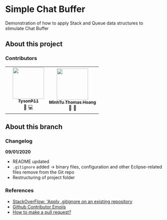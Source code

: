 # Simple Chat Buffer

Demonstration of how to apply Stack and Queue data structures to stimulate Chat Buffer

## About this project

### Contributors

<!-- ALL-CONTRIBUTORS-LIST:START -->
<!-- prettier-ignore-start -->
<!-- markdownlint-disable -->
<table>
    <tr>
        <td>
            <td align = 'center'> 
            <a href="https://github.com/TysonP11" target=" _blank"><img src="https://avatars3.githubusercontent.com/u/59603295?s=400&v=4" width="100px;" alt=""/>
            <br/><sub>
            <b>TysonP11</b></a>
            </sub><br />
            🤔 💻 
        </td>
        </td>
        <td align = 'center'> 
            <a href="https://github.com/mnhthng-thms" target=" _blank"><img src="https://avatars3.githubusercontent.com/u/19143075?s=460&v=4" width="100px;" alt=""/>
            <br/><sub>
            <b>MinhTu Thomas Hoang</b></a>
            </sub><br />
            📖 🎨
        </td>
    </tr>
</table>
<!-- markdownlint-enable -->
<!-- prettier-ignore-end -->
<!-- ALL-CONTRIBUTORS-LIST:END -->

## About this branch

### Changelog

**09/01/2020**

- README updated
- `.gitignore` added -> binary files, configuration and other Eclipse-related files remove from the Git repo
- Restructuring of project folder

### References

- [StackOverFlow: 'Apply .gitignore on an existing repository](https://stackoverflow.com/questions/19663093/apply-gitignore-on-an-existing-repository-already-tracking-large-number-of-file)
- [Github Contributor Emojis](https://allcontributors.org/docs/en/emoji-key)
- [How to make a pull request?](https://opensource.com/article/19/7/create-pull-request-github)
